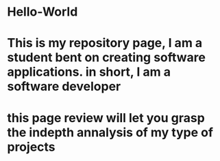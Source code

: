 # Hello-World
# This is my repository page, I am a student bent on creating software applications. in short, I am a software developer
# this page review will let you grasp the indepth annalysis of my type of projects
